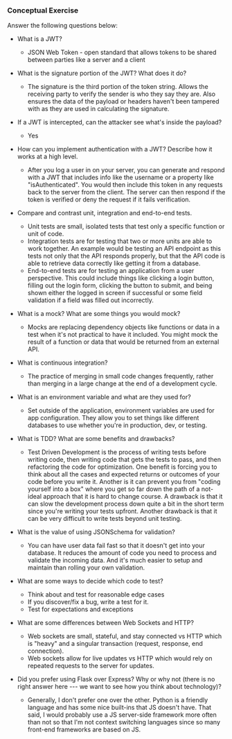 ### Conceptual Exercise

Answer the following questions below:

- What is a JWT?
  * JSON Web Token - open standard that allows tokens to be shared between parties like a server and a client

- What is the signature portion of the JWT?  What does it do?
  * The signature is the third portion of the token string. Allows the receiving party to verify the sender is who they say they are. Also ensures the data of the payload or headers haven't been tampered with as they are used in calculating the signature.

- If a JWT is intercepted, can the attacker see what's inside the payload?
  * Yes

- How can you implement authentication with a JWT?  Describe how it works at a high level.
  * After you log a user in on your server, you can generate and respond with a JWT that includes info like the username or a property like "isAuthenticated". You would then include this token in any requests back to the server from the client. The server can then respond if the token is verified or deny the request if it fails verification.

- Compare and contrast unit, integration and end-to-end tests.
  * Unit tests are small, isolated tests that test only a specific function or unit of code.
  * Integration tests are for testing that two or more units are able to work together. An example would be testing an API endpoint as this tests not only that the API responds properly, but that the API code is able to retrieve data correctly like getting it from a database.
  * End-to-end tests are for testing an application from a user perspective. This could include things like clicking a login button, filling out the login form, clicking the button to submit, and being shown either the logged in screen if successful or some field validation if a field was filled out incorrectly.

- What is a mock? What are some things you would mock?
  * Mocks are replacing dependency objects like functions or data in a test when it's not practical to have it included. You might mock the result of a function or data that would be returned from an external API.

- What is continuous integration?
  * The practice of merging in small code changes frequently, rather than merging in a large change at the end of a development cycle.

- What is an environment variable and what are they used for?
  * Set outside of the application, environment variables are used for app configuration. They allow you to set things like different databases to use whether you're in production, dev, or testing.

- What is TDD? What are some benefits and drawbacks?
  * Test Driven Development is the process of writing tests before writing code, then writing code that gets the tests to pass, and then refactoring the code for optimization. One benefit is forcing you to think about all the cases and expected returns or outcomes of your code before you write it. Another is it can prevent you from "coding yourself into a box" where you get so far down the path of a not-ideal approach that it is hard to change course. A drawback is that it can slow the development process down quite a bit in the short term since you're writing your tests upfront. Another drawback is that it can be very difficult to write tests beyond unit testing.

- What is the value of using JSONSchema for validation?
  * You can have user data fail fast so that it doesn't get into your database. It reduces the amount of code you need to process and validate the incoming data. And it's much easier to setup and maintain than rolling your own validation.

- What are some ways to decide which code to test?
  * Think about and test for reasonable edge cases
  * If you discover/fix a bug, write a test for it.
  * Test for expectations and exceptions

- What are some differences between Web Sockets and HTTP?
  * Web sockets are small, stateful, and stay connected vs HTTP which is "heavy" and a singular transaction (request, response, end connection).
  * Web sockets allow for live updates vs HTTP which would rely on repeated requests to the server for updates.

- Did you prefer using Flask over Express? Why or why not (there is no right 
  answer here --- we want to see how you think about technology)?
  * Generally, I don't prefer one over the other. Python is a friendly language and has some nice built-ins that JS doesn't have. That said, I would probably use a JS server-side framework more often than not so that I'm not context switching languages since so many front-end frameworks are based on JS.
